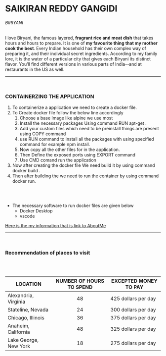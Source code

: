 # SAIKIRAN REDDY GANGIDI
 

###### BIRIYANI


I love Biryani, the famous layered, **fragrant rice and meat dish** that takes hours and hours to prepare. It is one of **my favourite thing that my mother cook the best**. Every Indian household has their own complex way of preparing it, and their individual secret ingredients. According to my family lore, it is the water of a particular city that gives each Biryani its distinct flavor. You’ll find different versions in various parts of India--and at restaurants in the US as well. 

---
<br>

### CONTAINERZING THE APPLICATION


1. To containerize a application we need to create a docker file.
2. To Create docker file follow the below line accordingly
    1. Choose a base Image like alpine we use most
    2. Install the necessary packages Using command RUN apt-get .
    3. Add your custom files which need to be preinstall things are present using COPY command
    4. use RUN command to install all the packages with using specified command for example npm install.
    5. Now copy all the other files for in the application.
    6. Then Define the exposed ports using EXPORT command
    7. Use CMD comand run the application
3. Now after creating the docker file We need build it by using command docker build .
4. Then after building the we need to run the container by using command docker run.


<br>
<br>


* The necessary software to run docker files are given below
    * Docker Desktop 
    * vscode



[Here is the my information that is link to AboutMe](AboutMe.md)


----
<br>

### Recommendation of places to visit
<br>
<br>

| LOCATION  |  NUMBER OF HOURS TO SPEND |  EXCEPTED MONEY TO PAY  |
| ---|:---:|---|
|Alexandria, Virginia|48| 425 dollars per day|
|Stateline, Nevada| 24 | 300 dollars per day |
|Chicago, Illinois | 36 | 375 dollars per day|
| Anaheim, California| 48 | 325 dollars per day |
|Lake George, New York| 18 | 275 dollars per day |


    
